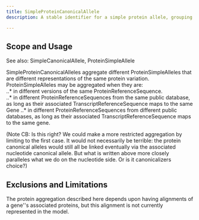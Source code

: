 ```yaml
---
title: SimpleProteinCanonicalAllele
description: A stable identifier for a simple protein allele, grouping together the different ways that the allele might be described across different versions of a particular ProteinReferenceSequence. 

---
```


Scope and Usage
---------------

See also: SimpleCanonicalAllele, ProteinSimpleAllele

SimpleProteinCanonicalAlleles aggregate different ProteinSimpleAlleles that are different representations of the same protein variation.   ProteinSimpleAlleles may be aggregated when they are:  
..* in different versions of the same ProteinReferenceSequence.  
..* in different ProteinReferenceSequences from the same public database, as long as their associated TranscriptReferenceSequence maps to the same Gene
..* in different ProteinReferenceSequences from different public databases, as long as their associated TranscriptReferenceSequence maps to the same gene.

(Note CB: Is this right?  We could make a more restricted aggregation by limiting to the first case.  It would not necessarily be terrible: the protein canonical alleles would still all be linked eventually via the associated nucleotide canonical allele.  But what is written above more closely paralleles what we do on the nucleotide side.  Or is it canonicalizers choice?)

Exclusions and Limitations
--------------------------

The protein aggregation described here depends upon having alignments of a gene''s associated proteins, but this alignment is not currently represented in the model.
